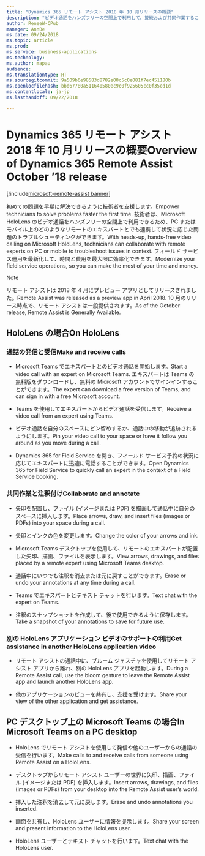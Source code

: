 ```yaml
---
title: "Dynamics 365 リモート アシスト 2018 年 10 月リリースの概要"
description: "ビデオ通話をハンズフリーの空間上で利用して、接続および共同作業することができます。"
author: ReneeW-CPub
manager: AnnBe
ms.date: 09/24/2018
ms.topic: article
ms.prod: 
ms.service: business-applications
ms.technology: 
ms.author: mapau
audience: 
ms.translationtype: HT
ms.sourcegitcommit: 9a509b6e98583d8782e00c5c0e081f7ec451180b
ms.openlocfilehash: bbd67780a511640580ec9c0f925605cc0f35ed1d
ms.contentlocale: ja-jp
ms.lasthandoff: 09/22/2018

---
```


# <a name="overview-of-dynamics-365-remote-assist-october-18-release"></a><span data-ttu-id="823e8-103">Dynamics 365 リモート アシスト 2018 年 10 月リリースの概要</span><span class="sxs-lookup"><span data-stu-id="823e8-103">Overview of Dynamics 365 Remote Assist October ’18 release</span></span>

[!include[microsoft-remote-assist banner](../includes/microsoft-remote-assist.md)]

<span data-ttu-id="823e8-104">初めての問題を早期に解決できるように技術者を支援します。</span><span class="sxs-lookup"><span data-stu-id="823e8-104">Empower technicians to solve problems faster the first time.</span></span> <span data-ttu-id="823e8-105">技術者は、Microsoft HoloLens のビデオ通話をハンズフリーの空間上で利用できるため、PC またはモバイル上のどのようなリモートのエキスパートとでも連携して状況に応じた問題のトラブルシューティングができます。</span><span class="sxs-lookup"><span data-stu-id="823e8-105">With heads-up, hands-free video calling on Microsoft HoloLens, technicians can collaborate with remote experts on PC or mobile to troubleshoot issues in context.</span></span> <span data-ttu-id="823e8-106">フィールド サービス運用を最新化して、時間と費用を最大限に効率化できます。</span><span class="sxs-lookup"><span data-stu-id="823e8-106">Modernize your field service operations, so you can make the most of your time and money.</span></span>


> [!NOTE]
> <span data-ttu-id="823e8-107">リモート アシストは 2018 年 4 月にプレビュー アプリとしてリリースされました。</span><span class="sxs-lookup"><span data-stu-id="823e8-107">Remote Assist was released as a preview app in April 2018.</span></span> <span data-ttu-id="823e8-108">10 月のリリース時点で、リモート アシストは一般提供されます。</span><span class="sxs-lookup"><span data-stu-id="823e8-108">As of the October release, Remote Assist is Generally Available.</span></span>

## <a name="on-hololens"></a><span data-ttu-id="823e8-109">HoloLens の場合</span><span class="sxs-lookup"><span data-stu-id="823e8-109">On HoloLens</span></span>

### <a name="make-and-receive-calls"></a><span data-ttu-id="823e8-110">通話の発信と受信</span><span class="sxs-lookup"><span data-stu-id="823e8-110">Make and receive calls</span></span>

-   <span data-ttu-id="823e8-111">Microsoft Teams でエキスパートとのビデオ通話を開始します。</span><span class="sxs-lookup"><span data-stu-id="823e8-111">Start a video call with an expert on Microsoft Teams.</span></span> <span data-ttu-id="823e8-112">エキスパートは Teams の無料版をダウンロードし、無料の Microsoft アカウントでサインインすることができます。</span><span class="sxs-lookup"><span data-stu-id="823e8-112">The expert can download a free version of Teams, and can sign in with a free Microsoft account.</span></span>

-   <span data-ttu-id="823e8-113">Teams を使用してエキスパートからビデオ通話を受信します。</span><span class="sxs-lookup"><span data-stu-id="823e8-113">Receive a video call from an expert using Teams.</span></span>

-   <span data-ttu-id="823e8-114">ビデオ通話を自分のスペースにピン留めするか、通話中の移動が追跡されるようにします。</span><span class="sxs-lookup"><span data-stu-id="823e8-114">Pin your video call to your space or have it follow you around as you move during a call.</span></span>

-   <span data-ttu-id="823e8-115">Dynamics 365 for Field Service を開き、フィールド サービス予約の状況に応じてエキスパートに迅速に電話することができます。</span><span class="sxs-lookup"><span data-stu-id="823e8-115">Open Dynamics 365 for Field Service to quickly call an expert in the context of a Field Service booking.</span></span>

### <a name="collaborate-and-annotate"></a><span data-ttu-id="823e8-116">共同作業と注釈付け</span><span class="sxs-lookup"><span data-stu-id="823e8-116">Collaborate and annotate</span></span>

-   <span data-ttu-id="823e8-117">矢印を配置し、ファイル (イメージまたは PDF) を描画して通話中に自分のスペースに挿入します。</span><span class="sxs-lookup"><span data-stu-id="823e8-117">Place arrows, draw, and insert files (images or PDFs) into your space during a call.</span></span>

-   <span data-ttu-id="823e8-118">矢印とインクの色を変更します。</span><span class="sxs-lookup"><span data-stu-id="823e8-118">Change the color of your arrows and ink.</span></span>

-   <span data-ttu-id="823e8-119">Microsoft Teams デスクトップを使用して、リモートのエキスパートが配置した矢印、描画、ファイルを表示します。</span><span class="sxs-lookup"><span data-stu-id="823e8-119">View arrows, drawings, and files placed by a remote expert using Microsoft Teams desktop.</span></span>

-   <span data-ttu-id="823e8-120">通話中にいつでも注釈を消去または元に戻すことができます。</span><span class="sxs-lookup"><span data-stu-id="823e8-120">Erase or undo your annotations at any time during a call.</span></span>

-   <span data-ttu-id="823e8-121">Teams でエキスパートとテキスト チャットを行います。</span><span class="sxs-lookup"><span data-stu-id="823e8-121">Text chat with the expert on Teams.</span></span>

-   <span data-ttu-id="823e8-122">注釈のスナップショットを作成して、後で使用できるように保存します。</span><span class="sxs-lookup"><span data-stu-id="823e8-122">Take a snapshot of your annotations to save for future use.</span></span>

### <a name="get-assistance-in-another-hololens-application-video"></a><span data-ttu-id="823e8-123">別の HoloLens アプリケーション ビデオのサポートの利用</span><span class="sxs-lookup"><span data-stu-id="823e8-123">Get assistance in another HoloLens application video</span></span>

-   <span data-ttu-id="823e8-124">リモート アシストの通話中に、ブルーム ジェスチャを使用してリモート アシスト アプリから離れ、別の HoloLens アプリを起動します。</span><span class="sxs-lookup"><span data-stu-id="823e8-124">During a Remote Assist call, use the bloom gesture to leave the Remote Assist app and launch another HoloLens app.</span></span>

-   <span data-ttu-id="823e8-125">他のアプリケーションのビューを共有し、支援を受けます。</span><span class="sxs-lookup"><span data-stu-id="823e8-125">Share your view of the other application and get assistance.</span></span>

## <a name="in-microsoft-teams-on-a-pc-desktop"></a><span data-ttu-id="823e8-126">PC デスクトップ上の Microsoft Teams の場合</span><span class="sxs-lookup"><span data-stu-id="823e8-126">In Microsoft Teams on a PC desktop</span></span>

-   <span data-ttu-id="823e8-127">HoloLens でリモート アシストを使用して発信や他のユーザーからの通話の受信を行います。</span><span class="sxs-lookup"><span data-stu-id="823e8-127">Make calls to and receive calls from someone using Remote Assist on a HoloLens.</span></span>

-   <span data-ttu-id="823e8-128">デスクトップからリモート アシスト ユーザーの世界に矢印、描画、ファイル (イメージまたは PDF) を挿入します。</span><span class="sxs-lookup"><span data-stu-id="823e8-128">Insert arrows, drawings, and files (images or PDFs) from your desktop into the Remote Assist user’s world.</span></span>

-   <span data-ttu-id="823e8-129">挿入した注釈を消去して元に戻します。</span><span class="sxs-lookup"><span data-stu-id="823e8-129">Erase and undo annotations you inserted.</span></span>

-   <span data-ttu-id="823e8-130">画面を共有し、HoloLens ユーザーに情報を提示します。</span><span class="sxs-lookup"><span data-stu-id="823e8-130">Share your screen and present information to the HoloLens user.</span></span>

-   <span data-ttu-id="823e8-131">HoloLens ユーザーとテキスト チャットを行います。</span><span class="sxs-lookup"><span data-stu-id="823e8-131">Text chat with the HoloLens user.</span></span>

<!-- update links to docs 
### More information
[Requirements](requirements.md) <br>
[Buy and deploy](licensing/buy-and-deploy.md) <br>
[User Guide](user-guide.md) <br>
[Use Microsoft Teams with Remote Assist](use-microsoft-teams-with-remote-assist.md) <br>
[FAQ](faq.md)
-->


